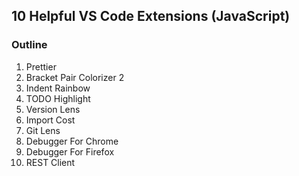 ## 10 Helpful VS Code Extensions (JavaScript)

### Outline

1. Prettier
2. Bracket Pair Colorizer 2
3. Indent Rainbow
4. TODO Highlight
5. Version Lens
6. Import Cost
7. Git Lens
8. Debugger For Chrome
9. Debugger For Firefox
10. REST Client
